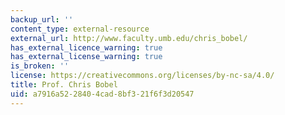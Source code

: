 ```yaml
---
backup_url: ''
content_type: external-resource
external_url: http://www.faculty.umb.edu/chris_bobel/
has_external_licence_warning: true
has_external_license_warning: true
is_broken: ''
license: https://creativecommons.org/licenses/by-nc-sa/4.0/
title: Prof. Chris Bobel
uid: a7916a52-2840-4cad-8bf3-21f6f3d20547
---
```

